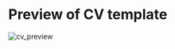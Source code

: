 # Preview of CV template
![cv_preview](https://github.com/cgvoller/CV_template/assets/117443599/f0251440-67f6-4fd0-8548-8f5d6436f276)
